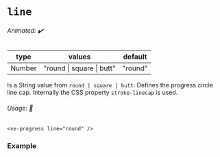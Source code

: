 # `line`

###### Animated: ✔️

| type   | values                   | default |
| ------ | -------------------------| ------- |
| Number | "round \| square \| butt" | "round" |

Is a String value from `round | square | butt`. Defines the progress circle line cap.
Internally the CSS property `stroke-linecap` is used.

###### Usage: 📜

```vue
<ve-progress line="round" />
```

### Example

<example-container>
<template #default="{ loading, slider, noData, determinate }">
<v-e-p class="mr-2" :size="160" :progress="slider" :loading="loading" :no-data="noData" :determinate="determinate" :thickness="15" line="round">
<span slot="caption">round</span>
</v-e-p>
<v-e-p class="mr-2" :size="160" :progress="slider" :loading="loading" :no-data="noData" :determinate="determinate" :thickness="15" line="butt">
<span slot="caption">butt</span>
</v-e-p>
<v-e-p class="mr-2" :size="160" :progress="slider" :loading="loading" :no-data="noData" :determinate="determinate" :thickness="15" line="square">
<span slot="caption">square</span>
</v-e-p>
</template>
<template #code>
<CodeGroup>
<CodeGroupItem >

```vue
<template>
  <ve-progress :progress="50" :thickness="15" line="round" />
  <ve-progress :progress="50" :thickness="15" line="butt" />
  <ve-progress :progress="50" :thickness="15" line="square" />
</template>
```

</CodeGroupItem>
</CodeGroup>
</template>
</example-container>
